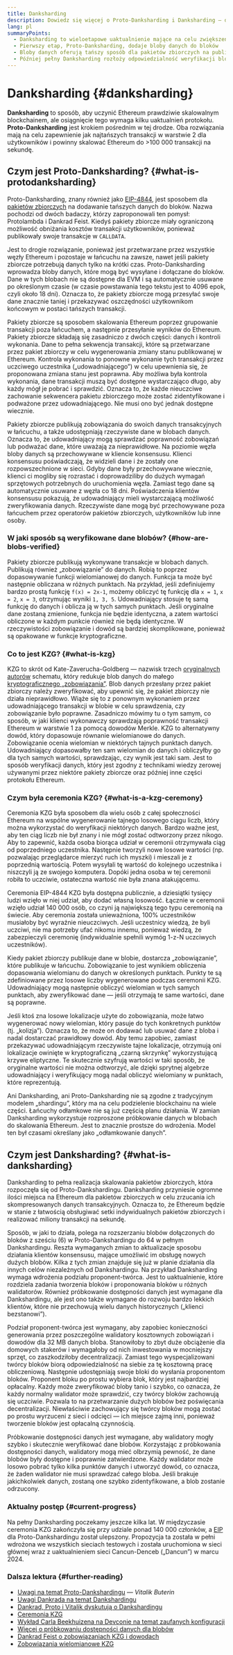 ```yaml
---
title: Danksharding
description: Dowiedz się więcej o Proto-Danksharding i Danksharding — dwóch sukcesywnych uaktualnieniach do skalowania Ethereum.
lang: pl
summaryPoints:
  - Danksharding to wieloetapowe uaktualnienie mające na celu zwiększenie skalowalności i przepustowości Ethereum.
  - Pierwszy etap, Proto-Danksharding, dodaje bloby danych do bloków
  - Bloby danych oferują tańszy sposób dla pakietów zbiorczych na publikowanie danych w Ethereum, a koszty te mogą być przenoszone na użytkowników w postaci niższych opłat transakcyjnych.
  - Później pełny Danksharding rozłoży odpowiedzialność weryfikacji blobów danych na podzbiory węzłów, dodatkowo skalując Ethereum do ponad 100.000 transakcji na sekundę.
---
```


# Danksharding {#danksharding}

**Danksharding** to sposób, aby uczynić Ethereum prawdziwie skalowalnym blockchainem, ale osiągnięcie tego wymaga kilku uaktualnień protokołu. **Proto-Danksharding** jest krokiem pośrednim w tej drodze. Oba rozwiązania mają na celu zapewnienie jak najtańszych transakcji w warstwie 2 dla użytkowników i powinny skalować Ethereum do >100 000 transakcji na sekundę.

## Czym jest Proto-Danksharding? {#what-is-protodanksharding}

Proto-Danksharding, znany również jako [EIP-4844](https://eips.ethereum.org/EIPS/eip-4844), jest sposobem dla [pakietów zbiorczych](/layer-2/#rollups) na dodawanie tańszych danych do bloków. Nazwa pochodzi od dwóch badaczy, którzy zaproponowali ten pomysł: Protolambda i Dankrad Feist. Kiedyś pakiety zbiorcze miały ograniczoną możliwość obniżania kosztów transakcji użytkowników, ponieważ publikowały swoje transakcje w `CALLDATA`.

Jest to drogie rozwiązanie, ponieważ jest przetwarzane przez wszystkie węzły Ethereum i pozostaje w łańcuchu na zawsze, nawet jeśli pakiety zbiorcze potrzebują danych tylko na krótki czas. Proto-Danksharding wprowadza bloby danych, które mogą być wysyłane i dołączane do bloków. Dane w tych blobach nie są dostępne dla EVM i są automatycznie usuwane po określonym czasie (w czasie powstawania tego tekstu jest to 4096 epok, czyli około 18 dni). Oznacza to, że pakiety zbiorcze mogą przesyłać swoje dane znacznie taniej i przekazywać oszczędności użytkownikom końcowym w postaci tańszych transakcji.

<ExpandableCard title="Dlaczego dzięki blobom pakiety zbiorcze są tańsze?" eventCategory="/roadmap/danksharding" eventName="clicked why do blocks make rollups cheaper?">

Pakiety zbiorcze są sposobem skalowania Ethereum poprzez grupowanie transakcji poza łańcuchem, a następnie przesyłanie wyników do Ethereum. Pakiety zbiorcze składają się zasadniczo z dwóch części: danych i kontroli wykonania. Dane to pełna sekwencja transakcji, które są przetwarzane przez pakiet zbiorczy w celu wygenerowania zmiany stanu publikowanej w Ethereum. Kontrola wykonania to ponowne wykonanie tych transakcji przez uczciwego uczestnika („udowadniającego”) w celu upewnienia się, że proponowana zmiana stanu jest poprawna. Aby możliwa była kontrola wykonania, dane transakcji muszą być dostępne wystarczająco długo, aby każdy mógł je pobrać i sprawdzić. Oznacza to, że każde nieuczciwe zachowanie sekwencera pakietu zbiorczego może zostać zidentyfikowane i podważone przez udowadniającego. Nie musi ono być jednak dostępne wiecznie.

</ExpandableCard>

<ExpandableCard title="Dlaczego usuwanie danych blobów jest właściwe?" eventCategory="/roadmap/danksharding" eventName="clicked why is it OK to delete the blob data?">

Pakiety zbiorcze publikują zobowiązania do swoich danych transakcyjnych w łańcuchu, a także udostępniają rzeczywiste dane w blobach danych. Oznacza to, że udowadniający mogą sprawdzać poprawność zobowiązań lub podważać dane, które uważają za nieprawidłowe. Na poziomie węzła bloby danych są przechowywane w kliencie konsensusu. Klienci konsensusu poświadczają, że widzieli dane i że zostały one rozpowszechnione w sieci. Gdyby dane były przechowywane wiecznie, klienci ci mogliby się rozrastać i doprowadziliby do dużych wymagań sprzętowych potrzebnych do uruchomienia węzła. Zamiast tego dane są automatycznie usuwane z węzła co 18 dni. Poświadczenia klientów konsensusu pokazują, że udowadniający mieli wystarczającą możliwość zweryfikowania danych. Rzeczywiste dane mogą być przechowywane poza łańcuchem przez operatorów pakietów zbiorczych, użytkowników lub inne osoby.

</ExpandableCard>

### W jaki sposób są weryfikowane dane blobów? {#how-are-blobs-verified}

Pakiety zbiorcze publikują wykonywane transakcje w blobach danych. Publikują również „zobowiązanie” do danych. Robią to poprzez dopasowywanie funkcji wielomianowej do danych. Funkcja ta może być następnie obliczana w różnych punktach. Na przykład, jeśli zdefiniujemy bardzo prostą funkcję `f(x) = 2x-1`, możemy obliczyć tę funkcję dla `x = 1`, `x = 2`, `x = 3`, otrzymując wyniki `1, 3, 5`. Udowadniający stosuje tę samą funkcję do danych i oblicza ją w tych samych punktach. Jeśli oryginalne dane zostaną zmienione, funkcja nie będzie identyczna, a zatem wartości obliczone w każdym punkcie również nie będą identyczne. W rzeczywistości zobowiązanie i dowód są bardziej skomplikowane, ponieważ są opakowane w funkcje kryptograficzne.

### Co to jest KZG? {#what-is-kzg}

KZG to skrót od Kate-Zaverucha-Goldberg — nazwisk trzech [oryginalnych autorów](https://link.springer.com/chapter/10.1007/978-3-642-17373-8_11) schematu, który redukuje blob danych do małego [kryptograficznego „zobowiązania”](https://dankradfeist.de/ethereum/2020/06/16/kate-polynomial-commitments.html). Blob danych przesłany przez pakiet zbiorczy należy zweryfikować, aby upewnić się, że pakiet zbiorczy nie działa nieprawidłowo. Wiąże się to z ponownym wykonaniem przez udowadniającego transakcji w blobie w celu sprawdzenia, czy zobowiązanie było poprawne. Zasadniczo mówimy tu o tym samym, co sposób, w jaki klienci wykonawczy sprawdzają poprawność transakcji Ethereum w warstwie 1 za pomocą dowodów Merkle. KZG to alternatywny dowód, który dopasowuje równanie wielomianowe do danych. Zobowiązanie ocenia wielomian w niektórych tajnych punktach danych. Udowadniający dopasowałby ten sam wielomian do danych i obliczyłby go dla tych samych wartości, sprawdzając, czy wynik jest taki sam. Jest to sposób weryfikacji danych, który jest zgodny z technikami wiedzy zerowej używanymi przez niektóre pakiety zbiorcze oraz później inne części protokołu Ethereum.

### Czym była ceremonia KZG? {#what-is-a-kzg-ceremony}

Ceremonia KZG była sposobem dla wielu osób z całej społeczności Ethereum na wspólne wygenerowanie tajnego losowego ciągu liczb, który można wykorzystać do weryfikacji niektórych danych. Bardzo ważne jest, aby ten ciąg liczb nie był znany i nie mógł zostać odtworzony przez nikogo. Aby to zapewnić, każda osoba biorąca udział w ceremonii otrzymywała ciąg od poprzedniego uczestnika. Następnie tworzyli nowe losowe wartości (np. pozwalając przeglądarce mierzyć ruch ich myszki) i mieszali je z poprzednią wartością. Potem wysyłali tę wartość do kolejnego uczestnika i niszczyli ją ze swojego komputera. Dopóki jedna osoba w tej ceremonii robiła to uczciwie, ostateczna wartość nie była znana atakującemu.

Ceremonia EIP-4844 KZG była dostępna publicznie, a dziesiątki tysięcy ludzi wzięło w niej udział, aby dodać własną losowość. Łącznie w ceremonii wzięło udział 140 000 osób, co czyni ją największą tego typu ceremonią na świecie. Aby ceremonia została unieważniona, 100% uczestników musiałoby być wyraźnie nieuczciwych. Jeśli uczestnicy wiedzą, że byli uczciwi, nie ma potrzeby ufać nikomu innemu, ponieważ wiedzą, że zabezpieczyli ceremonię (indywidualnie spełnili wymóg 1-z-N uczciwych uczestników).

<ExpandableCard title="Do czego służy losowa liczba z ceremonii KZG?" eventCategory="/roadmap/danksharding" eventName="clicked why is the random number from the KZG ceremony used for?">

Kiedy pakiet zbiorczy publikuje dane w blobie, dostarcza „zobowiązanie”, które publikuje w łańcuchu. Zobowiązanie to jest wynikiem obliczenia dopasowania wielomianu do danych w określonych punktach. Punkty te są zdefiniowane przez losowe liczby wygenerowane podczas ceremonii KZG. Udowadniający mogą następnie obliczyć wielomian w tych samych punktach, aby zweryfikować dane — jeśli otrzymają te same wartości, dane są poprawne.

</ExpandableCard>

<ExpandableCard title="Dlaczego losowe dane KZG muszą pozostać tajne?" eventCategory="/roadmap/danksharding" eventName="clicked why does the KZG random data have to stay secret?">

Jeśli ktoś zna losowe lokalizacje użyte do zobowiązania, może łatwo wygenerować nowy wielomian, który pasuje do tych konkretnych punktów (tj. „kolizja”). Oznacza to, że może on dodawać lub usuwać dane z bloba i nadal dostarczać prawidłowy dowód. Aby temu zapobiec, zamiast przekazywać udowadniającym rzeczywiste tajne lokalizacje, otrzymują oni lokalizacje owinięte w kryptograficzną „czarną skrzynkę” wykorzystującą krzywe eliptyczne. Te skutecznie szyfrują wartości w taki sposób, że oryginalne wartości nie można odtworzyć, ale dzięki sprytnej algebrze udowadniający i weryfikujący mogą nadal obliczyć wielomiany w punktach, które reprezentują.

</ExpandableCard>

<InfoBanner isWarning mb={8}>
  Ani Danksharding, ani Proto-Danksharding nie są zgodne z tradycyjnym modelem „shardingu”, który ma na celu podzielenie blockchainu na wiele części. Łańcuchy odłamkowe nie są już częścią planu działania. W zamian Danksharding wykorzystuje rozproszone próbkowanie danych w blobach do skalowania Ethereum. Jest to znacznie prostsze do wdrożenia. Model ten był czasami określany jako „odłamkowanie danych”.
</InfoBanner>

## Czym jest Danksharding? {#what-is-danksharding}

Danksharding to pełna realizacja skalowania pakietów zbiorczych, która rozpoczęła się od Proto-Dankshardingu. Danksharding przyniesie ogromne ilości miejsca na Ethereum dla pakietów zbiorczych w celu zrzucania ich skompresowanych danych transakcyjnych. Oznacza to, że Ethereum będzie w stanie z łatwością obsługiwać setki indywidualnych pakietów zbiorczych i realizować miliony transakcji na sekundę.

Sposób, w jaki to działa, polega na rozszerzaniu blobów dołączonych do bloków z sześciu (6) w Proto-Dankshardingu do 64 w pełnym Dankshardingu. Reszta wymaganych zmian to aktualizacje sposobu działania klientów konsensusu, mające umożliwić im obsługę nowych dużych blobów. Kilka z tych zmian znajduje się już w planie działania dla innych celów niezależnych od Dankshardingu. Na przykład Danksharding wymaga wdrożenia podziału proponent-twórca. Jest to uaktualnienie, które rozdziela zadania tworzenia bloków i proponowania bloków u różnych walidatorów. Również próbkowanie dostępności danych jest wymagane dla Dankshardingu, ale jest ono także wymagane do rozwoju bardzo lekkich klientów, które nie przechowują wielu danych historycznych („klienci bezstanowi”).

<ExpandableCard title="Dlaczego Danksharding wymaga podziału proponent-twórca?" eventCategory="/roadmap/danksharding" eventName="clicked why does danksharding require proposer-builder separation?">

Podział proponent-twórca jest wymagany, aby zapobiec konieczności generowania przez poszczególne walidatory kosztownych zobowiązań i dowodów dla 32 MB danych bloba. Stanowiłoby to zbyt duże obciążenie dla domowych stakerów i wymagałoby od nich inwestowania w mocniejszy sprzęt, co zaszkodziłoby decentralizacji. Zamiast tego wyspecjalizowani twórcy bloków biorą odpowiedzialność na siebie za tę kosztowną pracę obliczeniową. Następnie udostępniają swoje bloki do wysłania proponentom bloków. Proponent bloku po prostu wybiera blok, który jest najbardziej opłacalny. Każdy może zweryfikować bloby tanio i szybko, co oznacza, że każdy normalny walidator może sprawdzić, czy twórcy bloków zachowują się uczciwie. Pozwala to na przetwarzanie dużych blobów bez poświęcania decentralizacji. Niewłaściwie zachowujący się twórcy bloków mogą zostać po prostu wyrzuceni z sieci i odcięci — ich miejsce zajmą inni, ponieważ tworzenie bloków jest opłacalną czynnością.

</ExpandableCard>

<ExpandableCard title="Dlaczego Danksharding wymaga próbkowania dostępności danych?" eventCategory="/roadmap/danksharding" eventName="clicked why does danksharding require data availability sampling?">

Próbkowanie dostępności danych jest wymagane, aby walidatory mogły szybko i skutecznie weryfikować dane blobów. Korzystając z próbkowania dostępności danych, walidatory mogą mieć olbrzymią pewność, że dane blobów były dostępne i poprawnie zatwierdzone. Każdy walidator może losowo pobrać tylko kilka punktów danych i utworzyć dowód, co oznacza, że żaden walidator nie musi sprawdzać całego bloba. Jeśli brakuje jakichkolwiek danych, zostaną one szybko zidentyfikowane, a blob zostanie odrzucony.

</ExpandableCard>

### Aktualny postęp {#current-progress}

Na pełny Danksharding poczekamy jeszcze kilka lat. W międzyczasie ceremonia KZG zakończyła się przy udziale ponad 140 000 członków, a [EIP](https://eips.ethereum.org/EIPS/eip-4844) dla Proto-Dankshardingu został ulepszony. Propozycja ta została w pełni wdrożona we wszystkich sieciach testowych i została uruchomiona w sieci głównej wraz z uaktualnieniem sieci Cancun-Denceb („Dancun”) w marcu 2024.

### Dalsza lektura {#further-reading}

- [Uwagi na temat Proto-Dankshardingu](https://notes.ethereum.org/@vbuterin/proto_danksharding_faq) — _Vitalik Buterin_
- [Uwagi Dankrada na temat Dankshardingu](https://notes.ethereum.org/@dankrad/new_sharding)
- [Dankrad, Proto i Vitalik dyskutują o Dankshardingu](https://www.youtube.com/watch?v=N5p0TB77flM)
- [Ceremonia KZG](https://ceremony.ethereum.org/)
- [Wykład Carla Beekhuizena na Devconie na temat zaufanych konfiguracji](https://archive.devcon.org/archive/watch/6/the-kzg-ceremony-or-how-i-learnt-to-stop-worrying-and-love-trusted-setups/?tab=YouTube)
- [Więcej o próbkowaniu dostępności danych dla blobów](https://hackmd.io/@vbuterin/sharding_proposal#ELI5-data-availability-sampling)
- [Dankrad Feist o zobowiązaniach KZG i dowodach](https://youtu.be/8L2C6RDMV9Q)
- [Zobowiązania wielomianowe KZG](https://dankradfeist.de/ethereum/2020/06/16/kate-polynomial-commitments.html)
